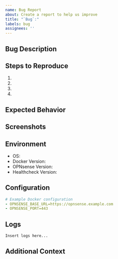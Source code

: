 ```yaml
---
name: Bug Report
about: Create a report to help us improve
title: "`Bug`:"
labels: bug
assignees: ''
---
```


## Bug Description
<!-- A clear and concise description of the bug -->

## Steps to Reproduce
1. <!-- Go to '...' -->
2. <!-- Click on '...' -->
3. <!-- Scroll down to '...' -->
4. <!-- See error -->

## Expected Behavior
<!-- A clear and concise description of what you expected to happen -->

## Screenshots
<!-- If applicable, add screenshots to help explain your problem -->

## Environment
- OS: <!-- [e.g. Ubuntu 22.04] -->
- Docker Version: <!-- [e.g. 24.0.7] -->
- OPNsense Version: <!-- [e.g. 23.7.9] -->
- Healthcheck Version: <!-- [e.g. 1.2.3] -->

## Configuration
<!-- Add relevant configuration details (without sensitive data!) -->
```yaml
# Example Docker configuration
- OPNSENSE_BASE_URL=https://opnsense.example.com
- OPNSENSE_PORT=443
```

## Logs
<!-- Add relevant log output -->
```
Insert logs here...
```

## Additional Context
<!-- Add any other context about the problem here -->